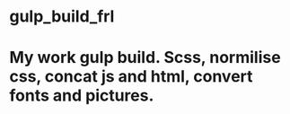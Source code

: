 # gulp_build_frl 
# My work gulp build. Scss, normilise css, concat js and html, convert fonts and pictures. 
